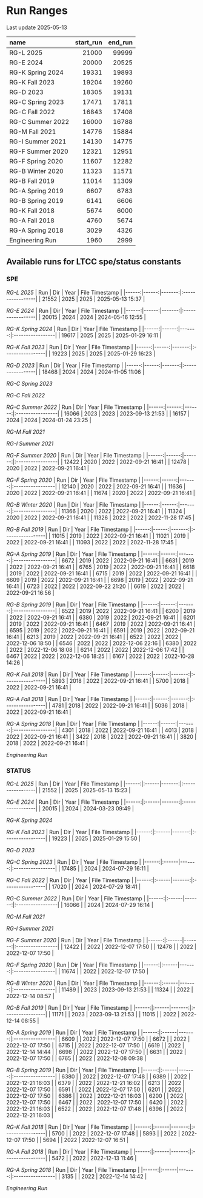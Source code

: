 
# Run Ranges

Last update 2025-05-13

| name             |   start_run |   end_run |
|:-----------------|------------:|----------:|
| RG-L 2025        |       21000 |     99999 |
| RG-E 2024        |       20000 |     20525 |
| RG-K Spring 2024 |       19331 |     19893 |
| RG-K Fall 2023   |       19204 |     19260 |
| RG-D 2023        |       18305 |     19131 |
| RG-C Spring 2023 |       17471 |     17811 |
| RG-C Fall 2022   |       16843 |     17408 |
| RG-C Summer 2022 |       16000 |     16788 |
| RG-M Fall 2021   |       14776 |     15884 |
| RG-I Summer 2021 |       14130 |     14775 |
| RG-F Summer 2020 |       12321 |     12951 |
| RG-F Spring 2020 |       11607 |     12282 |
| RG-B Winter 2020 |       11323 |     11571 |
| RG-B Fall 2019   |       11014 |     11309 |
| RG-A Spring 2019 |        6607 |      6783 |
| RG-B Spring 2019 |        6141 |      6606 |
| RG-K Fall 2018   |        5674 |      6000 |
| RG-A Fall 2018   |        4760 |      5674 |
| RG-A Spring 2018 |        3029 |      4326 |
| Engineering Run  |        1960 |      2999 |

## Available runs for LTCC spe/status constants

### SPE

*RG-L 2025*
|   Run |   Dir |   Year | File Timestamp   |
|------:|------:|-------:|:-----------------|
| 21552 |  2025 |   2025 | 2025-05-13 15:37 | 

*RG-E 2024*
|   Run |   Dir |   Year | File Timestamp   |
|------:|------:|-------:|:-----------------|
| 20015 |  2024 |   2024 | 2024-05-16 12:55 | 

*RG-K Spring 2024*
|   Run |   Dir |   Year | File Timestamp   |
|------:|------:|-------:|:-----------------|
| 19617 |  2025 |   2025 | 2025-01-29 16:11 | 

*RG-K Fall 2023*
|   Run |   Dir |   Year | File Timestamp   |
|------:|------:|-------:|:-----------------|
| 19223 |  2025 |   2025 | 2025-01-29 16:23 | 

*RG-D 2023*
|   Run |   Dir |   Year | File Timestamp   |
|------:|------:|-------:|:-----------------|
| 18468 |  2024 |   2024 | 2024-11-05 11:06 | 

*RG-C Spring 2023*
 

*RG-C Fall 2022*
 

*RG-C Summer 2022*
|   Run |   Dir |   Year | File Timestamp   |
|------:|------:|-------:|:-----------------|
| 16066 |  2023 |   2023 | 2023-09-13 21:53 |
| 16157 |  2024 |   2024 | 2024-01-24 23:25 | 

*RG-M Fall 2021*
 

*RG-I Summer 2021*
 

*RG-F Summer 2020*
|   Run |   Dir |   Year | File Timestamp   |
|------:|------:|-------:|:-----------------|
| 12422 |  2020 |   2022 | 2022-09-21 16:41 |
| 12478 |  2020 |   2022 | 2022-09-21 16:41 | 

*RG-F Spring 2020*
|   Run |   Dir |   Year | File Timestamp   |
|------:|------:|-------:|:-----------------|
| 12140 |  2020 |   2022 | 2022-09-21 16:41 |
| 11636 |  2020 |   2022 | 2022-09-21 16:41 |
| 11674 |  2020 |   2022 | 2022-09-21 16:41 | 

*RG-B Winter 2020*
|   Run |   Dir |   Year | File Timestamp   |
|------:|------:|-------:|:-----------------|
| 11366 |  2020 |   2022 | 2022-09-21 16:41 |
| 11324 |  2020 |   2022 | 2022-09-21 16:41 |
| 11326 |  2022 |   2022 | 2022-11-28 17:45 | 

*RG-B Fall 2019*
|   Run |   Dir |   Year | File Timestamp   |
|------:|------:|-------:|:-----------------|
| 11015 |  2019 |   2022 | 2022-09-21 16:41 |
| 11021 |  2019 |   2022 | 2022-09-21 16:41 |
| 11093 |  2022 |   2022 | 2022-11-28 17:45 | 

*RG-A Spring 2019*
|   Run |   Dir |   Year | File Timestamp   |
|------:|------:|-------:|:-----------------|
|  6672 |  2019 |   2022 | 2022-09-21 16:41 |
|  6631 |  2019 |   2022 | 2022-09-21 16:41 |
|  6765 |  2019 |   2022 | 2022-09-21 16:41 |
|  6618 |  2019 |   2022 | 2022-09-21 16:41 |
|  6715 |  2019 |   2022 | 2022-09-21 16:41 |
|  6609 |  2019 |   2022 | 2022-09-21 16:41 |
|  6698 |  2019 |   2022 | 2022-09-21 16:41 |
|  6723 |  2022 |   2022 | 2022-09-22 21:20 |
|  6619 |  2022 |   2022 | 2022-09-21 16:56 | 

*RG-B Spring 2019*
|   Run |   Dir |   Year | File Timestamp   |
|------:|------:|-------:|:-----------------|
|  6522 |  2019 |   2022 | 2022-09-21 16:41 |
|  6200 |  2019 |   2022 | 2022-09-21 16:41 |
|  6380 |  2019 |   2022 | 2022-09-21 16:41 |
|  6201 |  2019 |   2022 | 2022-09-21 16:41 |
|  6467 |  2019 |   2022 | 2022-09-21 16:41 |
|  6595 |  2019 |   2022 | 2022-09-21 16:41 |
|  6591 |  2019 |   2022 | 2022-09-21 16:41 |
|  6213 |  2019 |   2022 | 2022-09-21 16:41 |
|  6522 |  2022 |   2022 | 2022-12-06 18:50 |
|  6546 |  2022 |   2022 | 2022-12-06 22:16 |
|  6380 |  2022 |   2022 | 2022-12-06 18:08 |
|  6214 |  2022 |   2022 | 2022-12-06 17:42 |
|  6467 |  2022 |   2022 | 2022-12-06 18:25 |
|  6167 |  2022 |   2022 | 2022-10-28 14:26 | 

*RG-K Fall 2018*
|   Run |   Dir |   Year | File Timestamp   |
|------:|------:|-------:|:-----------------|
|  5893 |  2018 |   2022 | 2022-09-21 16:41 |
|  5700 |  2018 |   2022 | 2022-09-21 16:41 | 

*RG-A Fall 2018*
|   Run |   Dir |   Year | File Timestamp   |
|------:|------:|-------:|:-----------------|
|  4781 |  2018 |   2022 | 2022-09-21 16:41 |
|  5036 |  2018 |   2022 | 2022-09-21 16:41 | 

*RG-A Spring 2018*
|   Run |   Dir |   Year | File Timestamp   |
|------:|------:|-------:|:-----------------|
|  4301 |  2018 |   2022 | 2022-09-21 16:41 |
|  4013 |  2018 |   2022 | 2022-09-21 16:41 |
|  3422 |  2018 |   2022 | 2022-09-21 16:41 |
|  3820 |  2018 |   2022 | 2022-09-21 16:41 | 

*Engineering Run*
 

### STATUS


*RG-L 2025*
|   Run | Dir   |   Year | File Timestamp   |
|------:|:------|-------:|:-----------------|
| 21552 |       |   2025 | 2025-05-13 15:23 | 

*RG-E 2024*
|   Run | Dir   |   Year | File Timestamp   |
|------:|:------|-------:|:-----------------|
| 20015 |       |   2024 | 2024-03-23 09:49 | 

*RG-K Spring 2024*
 

*RG-K Fall 2023*
|   Run | Dir   |   Year | File Timestamp   |
|------:|:------|-------:|:-----------------|
| 19223 |       |   2025 | 2025-01-29 15:50 | 

*RG-D 2023*
 

*RG-C Spring 2023*
|   Run | Dir   |   Year | File Timestamp   |
|------:|:------|-------:|:-----------------|
| 17485 |       |   2024 | 2024-07-29 16:11 | 

*RG-C Fall 2022*
|   Run | Dir   |   Year | File Timestamp   |
|------:|:------|-------:|:-----------------|
| 17020 |       |   2024 | 2024-07-29 18:41 | 

*RG-C Summer 2022*
|   Run | Dir   |   Year | File Timestamp   |
|------:|:------|-------:|:-----------------|
| 16066 |       |   2024 | 2024-07-29 16:14 | 

*RG-M Fall 2021*
 

*RG-I Summer 2021*
 

*RG-F Summer 2020*
|   Run | Dir   |   Year | File Timestamp   |
|------:|:------|-------:|:-----------------|
| 12422 |       |   2022 | 2022-12-07 17:50 |
| 12478 |       |   2022 | 2022-12-07 17:50 | 

*RG-F Spring 2020*
|   Run | Dir   |   Year | File Timestamp   |
|------:|:------|-------:|:-----------------|
| 11674 |       |   2022 | 2022-12-07 17:50 | 

*RG-B Winter 2020*
|   Run | Dir   |   Year | File Timestamp   |
|------:|:------|-------:|:-----------------|
| 11489 |       |   2023 | 2023-09-13 21:53 |
| 11324 |       |   2022 | 2022-12-14 08:57 | 

*RG-B Fall 2019*
|   Run | Dir   |   Year | File Timestamp   |
|------:|:------|-------:|:-----------------|
| 11171 |       |   2023 | 2023-09-13 21:53 |
| 11015 |       |   2022 | 2022-12-14 08:55 | 

*RG-A Spring 2019*
|   Run | Dir   |   Year | File Timestamp   |
|------:|:------|-------:|:-----------------|
|  6609 |       |   2022 | 2022-12-07 17:50 |
|  6672 |       |   2022 | 2022-12-07 17:50 |
|  6715 |       |   2022 | 2022-12-07 17:50 |
|  6619 |       |   2022 | 2022-12-14 14:44 |
|  6698 |       |   2022 | 2022-12-07 17:50 |
|  6631 |       |   2022 | 2022-12-07 17:50 |
|  6765 |       |   2022 | 2022-12-08 09:38 | 

*RG-B Spring 2019*
|   Run | Dir   |   Year | File Timestamp   |
|------:|:------|-------:|:-----------------|
|  6380 |       |   2022 | 2022-12-07 17:48 |
|  6389 |       |   2022 | 2022-12-21 16:03 |
|  6379 |       |   2022 | 2022-12-21 16:02 |
|  6213 |       |   2022 | 2022-12-07 17:50 |
|  6591 |       |   2022 | 2022-12-07 17:50 |
|  6201 |       |   2022 | 2022-12-07 17:50 |
|  6386 |       |   2022 | 2022-12-21 16:03 |
|  6200 |       |   2022 | 2022-12-07 17:50 |
|  6467 |       |   2022 | 2022-12-07 17:50 |
|  6420 |       |   2022 | 2022-12-21 16:03 |
|  6522 |       |   2022 | 2022-12-07 17:48 |
|  6396 |       |   2022 | 2022-12-21 16:03 | 

*RG-K Fall 2018*
|   Run | Dir   |   Year | File Timestamp   |
|------:|:------|-------:|:-----------------|
|  5700 |       |   2022 | 2022-12-07 17:48 |
|  5893 |       |   2022 | 2022-12-07 17:50 |
|  5694 |       |   2022 | 2022-12-07 16:51 | 

*RG-A Fall 2018*
|   Run | Dir   |   Year | File Timestamp   |
|------:|:------|-------:|:-----------------|
|  5472 |       |   2022 | 2022-12-13 11:46 | 

*RG-A Spring 2018*
|   Run | Dir   |   Year | File Timestamp   |
|------:|:------|-------:|:-----------------|
|  3135 |       |   2022 | 2022-12-14 14:42 | 

*Engineering Run*
 
